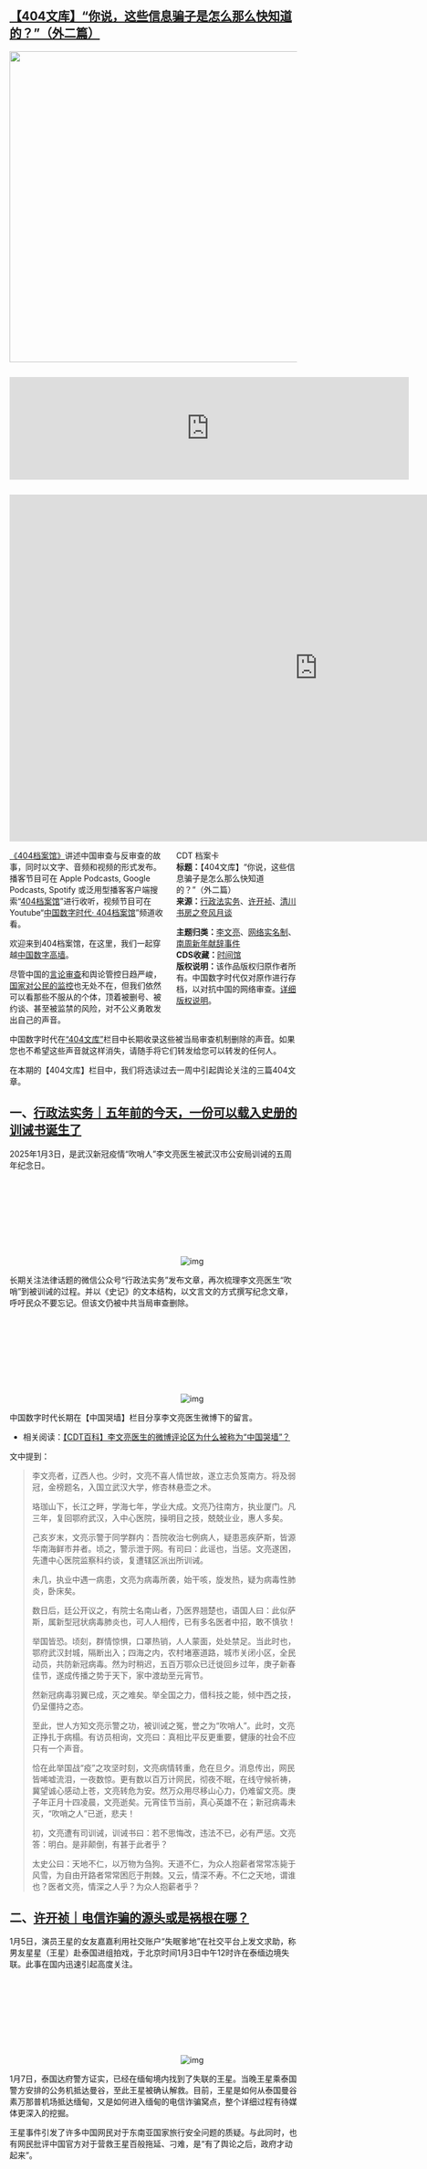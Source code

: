 <!--1736808320000-->
[【404文库】“你说，这些信息骗子是怎么那么快知道的？”（外二篇）](https://chinadigitaltimes.net/chinese/714935.html)
------

<p><img fetchpriority="high" decoding="async" src="https://chinadigitaltimes.net/chinese/files/2025/01/6233.png" alt="" width="1024" height="545" class="size-large wp-image-672171"></p><div style="text-align:center;margin-top:26px;margin-bottom:26px"><!-- iframe plugin v.5.1 wordpress.org/plugins/iframe/ --><iframe loading="lazy" src="https://open.firstory.me/embed/story/cm5vmmrw9002001zbd93qcp21" height="180" width="700" scrolling="yes" class="iframe-class" frameborder="0"></iframe></div><p><iframe loading="lazy" title="【404文库】“你说，这些信息骗子是怎么那么快知道的？”（外二篇）" width="1080" height="608" src="https://www.youtube.com/embed/wmjx6Lr-4gg?feature=oembed" frameborder="0" allow="accelerometer; autoplay; clipboard-write; encrypted-media; gyroscope; picture-in-picture; web-share" referrerpolicy="strict-origin-when-cross-origin" allowfullscreen=""></iframe></p><div style="width:42%;float:right;padding-left:20px"><div class="su-spoiler su-spoiler-style-fancy su-spoiler-icon-chevron-circle" data-scroll-offset="0" data-anchor-in-url="no"><div class="su-spoiler-title" tabindex="0" role="button"><span class="su-spoiler-icon"></span>CDT 档案卡</div><div class="su-spoiler-content su-u-clearfix su-u-trim"><strong>标题：</strong>【404文库】“你说，这些信息骗子是怎么那么快知道的？”（外二篇）<br><strong>来源：</strong><a href="https://chinadigitaltimes.net/space/行政法实务" target="_blank">行政法实务</a>、<a href="https://chinadigitaltimes.net/space/许开祯" target="_blank">许开祯</a>、<a href="https://chinadigitaltimes.net/space/清川书房之夸风月谈" target="_blank">清川书房之夸风月谈</a><p><strong>主题归类：</strong><a href="https://chinadigitaltimes.net/space/李文亮" target="_blank">李文亮</a>、<a href="https://chinadigitaltimes.net/space/网络实名制" target="_blank">网络实名制</a>、<a href="https://chinadigitaltimes.net/space/南周新年献辞事件" target="_blank">南周新年献辞事件</a> <br><strong>CDS收藏：</strong><a href="https://chinadigitaltimes.net/space/%E6%97%B6%E9%97%B4%E9%A6%86" target="_blank" rel="noopener">时间馆</a><br><strong>版权说明：</strong>该作品版权归原作者所有。中国数字时代仅对原作进行存档，以对抗中国的网络审查。<a href="https://chinadigitaltimes.net/chinese/copyright">详细版权说明</a>。</p></div></div></div><p><a href="https://chinadigitaltimes.net/chinese/404-archives">《404档案馆》</a>讲述中国审查与反审查的故事，同时以文字、音频和视频的形式发布。播客节目可在 Apple Podcasts, Google Podcasts, Spotify 或泛用型播客客户端搜索“<a href="https://open.firstory.me/user/cdt">404档案馆</a>”进行收听，视频节目可在Youtube“<a href="https://www.youtube.com/channel/UCwXewCWwaK1-yec8niJLrqg">中国数字时代· 404档案馆</a>”频道收看。</p><p>欢迎来到404档案馆，在这里，我们一起穿越<a href="https://chinadigitaltimes.net/space/%E5%9B%BD%E5%AE%B6%E9%98%B2%E7%81%AB%E5%A2%99">中国数字高墙</a>。</p><p>尽管中国的<a href="https://chinadigitaltimes.net/space/%E8%A8%80%E8%AE%BA%E5%AE%A1%E6%9F%A5">言论审查</a>和舆论管控日趋严峻，<a href="https://chinadigitaltimes.net/space/%E8%80%81%E5%A4%A7%E5%93%A5%E9%A6%86">国家对公民的监控</a>也无处不在，但我们依然可以看那些不服从的个体，顶着被删号、被约谈、甚至被监禁的风险，对不公义勇敢发出自己的声音。</p><p>中国数字时代在<a href="https://chinadigitaltimes.net/chinese/404-articles-archive">“404文库”</a>栏目中长期收录这些被当局审查机制删除的声音。如果您也不希望这些声音就这样消失，请随手将它们转发给您可以转发的任何人。</p><p>在本期的【404文库】栏目中，我们将选读过去一周中引起舆论关注的三篇404文章。</p><h2>一、<a href="https://chinadigitaltimes.net/chinese/714684.html">行政法实务｜五年前的今天，一份可以载入史册的训诫书诞生了</a></h2><p>2025年1月3日，是武汉新冠疫情“吹哨人”李文亮医生被武汉市公安局训诫的五周年纪念日。</p><p><img decoding="async" src="data:image/svg+xml,%3Csvg%20xmlns='http://www.w3.org/2000/svg'%20viewBox='0%200%200%200'%3E%3C/svg%3E" alt="img" data-lazy-src="https://chinadigitaltimes.net/chinese/files/2025/01/0oz4g8q21p861.jpg"><noscript><img decoding="async" src="https://chinadigitaltimes.net/chinese/files/2025/01/0oz4g8q21p861.jpg" alt="img"></noscript></p><p>长期关注法律话题的微信公众号“行政法实务”发布文章，再次梳理李文亮医生“吹哨”到被训诫的过程。并以《史记》的文本结构，以文言文的方式撰写纪念文章，呼吁民众不要忘记。但该文仍被中共当局审查删除。</p><p><img decoding="async" src="data:image/svg+xml,%3Csvg%20xmlns='http://www.w3.org/2000/svg'%20viewBox='0%200%200%200'%3E%3C/svg%3E" alt="img" data-lazy-src="https://chinadigitaltimes.net/chinese/files/2025/01/wor2003190025-p1.jpg"><noscript><img decoding="async" src="https://chinadigitaltimes.net/chinese/files/2025/01/wor2003190025-p1.jpg" alt="img"></noscript></p><p>中国数字时代长期在【中国哭墙】栏目分享李文亮医生微博下的留言。</p><ul><li>相关阅读：<a href="https://chinadigitaltimes.net/chinese/702988.html">【CDT百科】李文亮医生的微博评论区为什么被称为“中国哭墙”？</a></li></ul><p>文中提到：</p><blockquote><p>李文亮者，辽西人也。少时，文亮不喜人情世故，遂立志负笈南方。将及弱冠，金榜题名，入国立武汉大学，修杏林悬壶之术。</p><p>珞珈山下，长江之畔，学海七年，学业大成。文亮乃往南方，执业厦门。凡三年，复回鄂府武汉，入中心医院，操明目之技，兢兢业业，惠人多矣。</p><p>己亥岁末，文亮示警于同学群内：吾院收治七例病人，疑患恶疾萨斯，皆源华南海鲜市井者。顷之，警示泄于网。有司曰：此谣也，当惩。文亮遂困，先遭中心医院监察科约谈，复遭辖区派出所训诫。</p><p>未几，执业中遇一病患，文亮为病毒所袭，始干咳，旋发热，疑为病毒性肺炎，卧床矣。</p><p>数日后，廷公开议之，有院士名南山者，乃医界翘楚也，语国人曰：此似萨斯，属新型冠状病毒肺炎也，可人人相传，已有多名医者中招，敢不慎欤！</p><p>举国皆恐。顷刻，群情惊惧，口罩热销，人人蒙面，处处禁足。当此时也，鄂府武汉封城，隔断出入；四海之内，农村堵塞道路，城市关闭小区，全民动员，共防新冠病毒。然为时稍迟，五百万鄂众已迁徙回乡过年，庚子新春佳节，遂成传播之势于天下，家中渡劫至元宵节。</p><p>然新冠病毒羽翼已成，灭之难矣。举全国之力，借科技之能，倾中西之技，仍呈僵持之态。</p><p>至此，世人方知文亮示警之功，被训诫之冤，誉之为“吹哨人”。此时，文亮正挣扎于病榻。有访员相询，文亮曰：真相比平反更重要，健康的社会不应只有一个声音。</p><p>恰在此举国战“疫”之攻坚时刻，文亮病情转重，危在旦夕。消息传出，网民皆唏嘘流泪，一夜数惊。更有数以百万计网民，彻夜不眠，在线守候祈祷，冀望诚心感动上苍，文亮转危为安。然万众用尽移山心力，仍难留文亮。庚子年正月十四凌晨，文亮逝矣。元宵佳节当前，真心英雄不在；新冠病毒未灭，“吹哨之人”已逝，悲夫！</p><p>初，文亮遭有司训诫，训诫书曰：若不思悔改，违法不已，必有严惩。文亮答：明白。是非颠倒，有甚于此者乎？</p><p>太史公曰：天地不仁，以万物为刍狗。天道不仁，为众人抱薪者常常冻毙于风雪，为自由开路者常常困厄于荆棘。又云，情深不寿。不仁之天地，谓谁也？医者文亮，情深之人乎？为众人抱薪者乎？</p></blockquote><h2>二、<a href="https://chinadigitaltimes.net/chinese/714804.html">许开祯｜电信诈骗的源头或是祸根在哪？</a></h2><p>1月5日，演员王星的女友嘉嘉利用社交账户“失眠爹地”在社交平台上发文求助，称男友星星（王星）赴泰国进组拍戏，于北京时间1月3日中午12时许在泰缅边境失联。此事在国内迅速引起高度关注。</p><p><img decoding="async" src="data:image/svg+xml,%3Csvg%20xmlns='http://www.w3.org/2000/svg'%20viewBox='0%200%200%200'%3E%3C/svg%3E" alt="img" data-lazy-src="https://chinadigitaltimes.net/chinese/files/2025/01/006AGHzZly1hxcmzjws35j30zk4urhdt-scaled.jpg"><noscript><img decoding="async" src="https://chinadigitaltimes.net/chinese/files/2025/01/006AGHzZly1hxcmzjws35j30zk4urhdt-scaled.jpg" alt="img"></noscript></p><p>1月7日，泰国达府警方证实，已经在缅甸境内找到了失联的王星。当晚王星乘泰国警方安排的公务机抵达曼谷，至此王星被确认解救。目前，王星是如何从泰国曼谷素万那普机场抵达缅甸，又是如何进入缅甸的电信诈骗窝点，整个详细过程有待媒体更深入的挖掘。</p><p>王星事件引发了许多中国网民对于东南亚国家旅行安全问题的质疑。与此同时，也有网民批评中国官方对于营救王星百般拖延、刁难，是“有了舆论之后，政府才动起来”。</p><p><img decoding="async" src="data:image/svg+xml,%3Csvg%20xmlns='http://www.w3.org/2000/svg'%20viewBox='0%200%200%200'%3E%3C/svg%3E" alt="img" data-lazy-src="https://chinadigitaltimes.net/chinese/files/2025/01/006AGHzZly1hxcjogvu7zj30wr0hoaf1.jpg"><noscript><img decoding="async" src="https://chinadigitaltimes.net/chinese/files/2025/01/006AGHzZly1hxcjogvu7zj30wr0hoaf1.jpg" alt="img"></noscript></p><p>还有网民质疑中国官方没有对打击跨境电诈势力做出足够努力，还有许多国人遭遇了类似骗局而没有被解救，泰国只是一个“中转站”，骗局的“始、末”皆与中国有关。1月9日，微博话题“174位星星被困缅甸联合求救”登上热搜。</p><p>1月8日，作家许开桢发文批评各大平台实名制泄露用户隐私，从另一角度批评了电诈泛滥的根源。目前，该帖已遭到删除。</p><p><img decoding="async" src="data:image/svg+xml,%3Csvg%20xmlns='http://www.w3.org/2000/svg'%20viewBox='0%200%200%200'%3E%3C/svg%3E" alt="img" data-lazy-src="https://chinadigitaltimes.net/chinese/files/2025/01/image-1736351234125-1.png"><noscript><img decoding="async" src="https://chinadigitaltimes.net/chinese/files/2025/01/image-1736351234125-1.png" alt="img"></noscript></p><p>作者写道：</p><blockquote><p>电信诈骗的源头或是祸根在哪？不是我们非常怕的缅北那些个园，而是国内，是国内无数个大平台，包括一些我们存钱取钱时掌握了我们信息的所谓管理者。如果没有这些机构和人贩卖我们的个人信息，纵是让缅北开满了各色园，也不见得能诈到我们。当然，有一部分是熟人拉熟人以挣高工资发大财名义拉去的，但是，但是，罪恶的源头，还是贩卖。一想这个，就让人愤怒。我们早已被扒光，啥也不剩，这倒也罢了，还有人要拿我们的信息哪怕你吃了顿饭也有人会卖信息给别人，更别说你买车交税了。光我认识的人中，买了车办完手续后接到电话让马上去退税最近被骗光一张卡上所有钱的就有三位！你说，这些信息骗子是怎么那么快知道的？</p></blockquote><h2>三、<a href="https://chinadigitaltimes.net/chinese/714701.html">清川书房之夸风月谈｜2025，新年，不献辞</a></h2><p>2024年刚刚过去，历年来，中国互联网上多家媒体都习惯于发布“新年献辞”，但微信公众号“清川书房之夸风月谈”发布文章，针对当前中国社会存在的种种问题进行反思，并呼吁“新年，不要献辞”，该文遭到审查删除。</p><p>作者写道：</p><blockquote><p>在一个一切下行的时代里，依然敢于献辞，是一种耻辱。</p><p>2024年，有什么可以献辞的吗？我们的国家，我们的社会，和我们的时代，在经历一个又一个劫难，我们比任何时间看上去，都更加脆弱，更加危险，也更加悲伤。我们处在一个极度危险的世界和时光之中， 风浪巨大，但我们并没有任何的防护。</p><p>真正的危机来自于我们自己，发生在我们中间。是青年人和中年人一样，在失去工作或即将失去工作的风中瑟瑟发抖，是疯狂的懦夫在苏州举起刀子杀向日本的孩子，也不管挡在他面前的是自己的同胞，长相友善然而勤勉努力的胡友平，是珠海的凶徒驾车冲进体育馆，无差别碾压无辜的人们；是前世界冠军吴柳芳艰难地依靠自己挣扎着生活，却最终难以逃脱被封杀；是北京的企业家被远洋捕捞，离奇死亡在内蒙古的指居里；是浦东机场的国际部分空空荡荡，中国不再是人们向往的目的地；是安福路和淮海路上再也没有欧美人的面孔，因为人们已经丧失了对于一个国度的信任；是万圣节和圣诞节里年轻人无处可去，有人害怕虚拟的鬼神多过于真实的贫困；是街上摆摊的穷苦人被四处驱赶，而他们连一日三餐都无从保障；</p><p><iframe loading="lazy" title="【年终专题】校车引导员，外籍教师，散步的市民，日裔学生……2024年度人物：无差别袭击案受害者" width="1080" height="608" src="https://www.youtube.com/embed/bIVVcTbK0eI?feature=oembed" frameborder="0" allow="accelerometer; autoplay; clipboard-write; encrypted-media; gyroscope; picture-in-picture; web-share" referrerpolicy="strict-origin-when-cross-origin" allowfullscreen=""></iframe></p><p>是昆明的孩子们在吃学校里公然提供的腐烂食物；是女硕士被拐卖强奸生育子女；是李宜雪被精神病哪怕她能够如此清晰直接地给出所有证据……</p><p>还需要我举出更多2024年的愤怒、悲伤和无助吗？</p><p>献辞是什么？献辞献给谁？1998年以及之后的许多年，《南方周末》和其它媒体的新年献辞之所以重要，并且一次又一次地令人感动，让人落泪，是因为国家有希望，人民有奔头，一切昂扬向上，人们充满希望。</p><p>可是我们正在一路向下。每个人都恓惶，每个行业都萧瑟，每个领域都危机，每个地方都忧伤。只有人民日报斗志昂扬，央视盛世平安。</p><p>《南方周末》曾经说，<strong>关心国脉与民瘼</strong>。</p><p>流行的话说：放下建言情结，尊重国家命运。就是说，放弃关心国脉。流行的另一句话说，时代的一粒灰，落在人的头上，就是一座山。就是说，放弃关心民瘼。</p><p>一个既不关心国脉，也不关心民瘼的时代。你怎么还敢献辞？</p><p>这样的一个年份里，最应该做的事情，是承认退步， 承认失败，承认事情正在变坏，而不是献辞，或献媚。因为只有承认退步，失败，变坏，它才有可能进步，成功，变好。</p><p>不承认退步的下一步，是崩溃。</p><p>献辞是不承认退步，不承认变坏。是掩盖真相，是粉饰太平。</p><p>在一个一切向下的时间里，我们最起码的底线，是不献辞。</p></blockquote><p>以上是本期选读的三篇404文章。文章全文见中国数字时代网站。这些作品版权归原作者所有。中国数字时代仅对原作进行存档，以对抗中国的网络审查。</p><p>中国数字时代 CDT 致力于记录和传播中文互联网上被审查的信息，以及人们与审查对抗的努力。欢迎大家通过<a href="https://t.me/cdtmedia_bot" title="电报(Telegram)平台">电报(Telegram)平台</a> 向我们投稿，为记录和对抗中国网络审查作出你的贡献！</p><p><img decoding="async" src="data:image/svg+xml,%3Csvg%20xmlns='http://www.w3.org/2000/svg'%20viewBox='0%200%200%200'%3E%3C/svg%3E" alt="cdtimg" data-lazy-src="https://chinadigitaltimes.net/chinese/files/2022/05/404给CDT-QR-code-1.jpg"><noscript><img decoding="async" src="https://chinadigitaltimes.net/chinese/files/2022/05/404给CDT-QR-code-1.jpg" alt="cdtimg"></noscript></p><p>了解更多投稿信息，请阅读<a href="https://chinadigitaltimes.net/chinese/telegrambot" title="中国数字时代征稿说明">中国数字时代征稿说明</a></p><p><strong>欢迎读者访问 <a href="https://open.firstory.me/user/cdt/platforms&nbsp;&quot;CDT播客&quot;">CDT播客</a> 和 <a href="https://www.youtube.com/@CDTChinese/videos" title="CDT视频">CDT视频</a> 收听/观看更多相关内容。</strong></p><div class="addtoany_share_save_container addtoany_content addtoany_content_bottom"><div class="a2a_kit a2a_kit_size_32 addtoany_list" data-a2a-url="https://chinadigitaltimes.net/chinese/714935.html" data-a2a-title="【404文库】“你说，这些信息骗子是怎么那么快知道的？”（外二篇）"><a class="a2a_button_facebook" href="https://www.addtoany.com/add_to/facebook?linkurl=https%3A%2F%2Fchinadigitaltimes.net%2Fchinese%2F714935.html&amp;linkname=%E3%80%90404%E6%96%87%E5%BA%93%E3%80%91%E2%80%9C%E4%BD%A0%E8%AF%B4%EF%BC%8C%E8%BF%99%E4%BA%9B%E4%BF%A1%E6%81%AF%E9%AA%97%E5%AD%90%E6%98%AF%E6%80%8E%E4%B9%88%E9%82%A3%E4%B9%88%E5%BF%AB%E7%9F%A5%E9%81%93%E7%9A%84%EF%BC%9F%E2%80%9D%EF%BC%88%E5%A4%96%E4%BA%8C%E7%AF%87%EF%BC%89" title="Facebook" rel="nofollow noopener" target="_blank"></a><a class="a2a_button_twitter" href="https://www.addtoany.com/add_to/twitter?linkurl=https%3A%2F%2Fchinadigitaltimes.net%2Fchinese%2F714935.html&amp;linkname=%E3%80%90404%E6%96%87%E5%BA%93%E3%80%91%E2%80%9C%E4%BD%A0%E8%AF%B4%EF%BC%8C%E8%BF%99%E4%BA%9B%E4%BF%A1%E6%81%AF%E9%AA%97%E5%AD%90%E6%98%AF%E6%80%8E%E4%B9%88%E9%82%A3%E4%B9%88%E5%BF%AB%E7%9F%A5%E9%81%93%E7%9A%84%EF%BC%9F%E2%80%9D%EF%BC%88%E5%A4%96%E4%BA%8C%E7%AF%87%EF%BC%89" title="Twitter" rel="nofollow noopener" target="_blank"></a><a class="a2a_button_telegram" href="https://www.addtoany.com/add_to/telegram?linkurl=https%3A%2F%2Fchinadigitaltimes.net%2Fchinese%2F714935.html&amp;linkname=%E3%80%90404%E6%96%87%E5%BA%93%E3%80%91%E2%80%9C%E4%BD%A0%E8%AF%B4%EF%BC%8C%E8%BF%99%E4%BA%9B%E4%BF%A1%E6%81%AF%E9%AA%97%E5%AD%90%E6%98%AF%E6%80%8E%E4%B9%88%E9%82%A3%E4%B9%88%E5%BF%AB%E7%9F%A5%E9%81%93%E7%9A%84%EF%BC%9F%E2%80%9D%EF%BC%88%E5%A4%96%E4%BA%8C%E7%AF%87%EF%BC%89" title="Telegram" rel="nofollow noopener" target="_blank"></a><a class="a2a_button_reddit" href="https://www.addtoany.com/add_to/reddit?linkurl=https%3A%2F%2Fchinadigitaltimes.net%2Fchinese%2F714935.html&amp;linkname=%E3%80%90404%E6%96%87%E5%BA%93%E3%80%91%E2%80%9C%E4%BD%A0%E8%AF%B4%EF%BC%8C%E8%BF%99%E4%BA%9B%E4%BF%A1%E6%81%AF%E9%AA%97%E5%AD%90%E6%98%AF%E6%80%8E%E4%B9%88%E9%82%A3%E4%B9%88%E5%BF%AB%E7%9F%A5%E9%81%93%E7%9A%84%EF%BC%9F%E2%80%9D%EF%BC%88%E5%A4%96%E4%BA%8C%E7%AF%87%EF%BC%89" title="Reddit" rel="nofollow noopener" target="_blank"></a><a class="a2a_button_whatsapp" href="https://www.addtoany.com/add_to/whatsapp?linkurl=https%3A%2F%2Fchinadigitaltimes.net%2Fchinese%2F714935.html&amp;linkname=%E3%80%90404%E6%96%87%E5%BA%93%E3%80%91%E2%80%9C%E4%BD%A0%E8%AF%B4%EF%BC%8C%E8%BF%99%E4%BA%9B%E4%BF%A1%E6%81%AF%E9%AA%97%E5%AD%90%E6%98%AF%E6%80%8E%E4%B9%88%E9%82%A3%E4%B9%88%E5%BF%AB%E7%9F%A5%E9%81%93%E7%9A%84%EF%BC%9F%E2%80%9D%EF%BC%88%E5%A4%96%E4%BA%8C%E7%AF%87%EF%BC%89" title="WhatsApp" rel="nofollow noopener" target="_blank"></a><a class="a2a_button_email" href="https://www.addtoany.com/add_to/email?linkurl=https%3A%2F%2Fchinadigitaltimes.net%2Fchinese%2F714935.html&amp;linkname=%E3%80%90404%E6%96%87%E5%BA%93%E3%80%91%E2%80%9C%E4%BD%A0%E8%AF%B4%EF%BC%8C%E8%BF%99%E4%BA%9B%E4%BF%A1%E6%81%AF%E9%AA%97%E5%AD%90%E6%98%AF%E6%80%8E%E4%B9%88%E9%82%A3%E4%B9%88%E5%BF%AB%E7%9F%A5%E9%81%93%E7%9A%84%EF%BC%9F%E2%80%9D%EF%BC%88%E5%A4%96%E4%BA%8C%E7%AF%87%EF%BC%89" title="Email" rel="nofollow noopener" target="_blank"></a><a class="a2a_button_copy_link" href="https://www.addtoany.com/add_to/copy_link?linkurl=https%3A%2F%2Fchinadigitaltimes.net%2Fchinese%2F714935.html&amp;linkname=%E3%80%90404%E6%96%87%E5%BA%93%E3%80%91%E2%80%9C%E4%BD%A0%E8%AF%B4%EF%BC%8C%E8%BF%99%E4%BA%9B%E4%BF%A1%E6%81%AF%E9%AA%97%E5%AD%90%E6%98%AF%E6%80%8E%E4%B9%88%E9%82%A3%E4%B9%88%E5%BF%AB%E7%9F%A5%E9%81%93%E7%9A%84%EF%BC%9F%E2%80%9D%EF%BC%88%E5%A4%96%E4%BA%8C%E7%AF%87%EF%BC%89" title="Copy Link" rel="nofollow noopener" target="_blank"></a><a class="a2a_dd addtoany_share_save addtoany_share" href="https://www.addtoany.com/share"></a></div></div>
